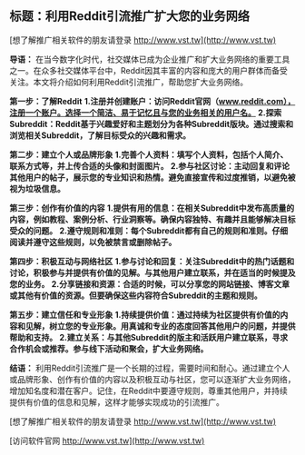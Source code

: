 ## **标题：利用Reddit引流推广扩大您的业务网络**

[想了解推广相关软件的朋友请登录 http://www.vst.tw](http://www.vst.tw)

**导语：**
在当今数字化时代，社交媒体已成为企业推广和扩大业务网络的重要工具之一。在众多社交媒体平台中，Reddit因其丰富的内容和庞大的用户群体而备受关注。本文将介绍如何利用Reddit引流推广，帮助您扩大业务网络。

**第一步：了解Reddit**
**1.注册并创建账户：访问Reddit官网（www.reddit.com），注册一个账户。选择一个简洁、易于记忆且与您的业务相关的用户名。**
**2.探索Subreddit：Reddit基于兴趣爱好和主题划分为各种Subreddit版块。通过搜索和浏览相关Subreddit，了解目标受众的兴趣和需求。**

**第二步：建立个人或品牌形象**
**1.完善个人资料：填写个人资料，包括个人简介、联系方式等，并上传合适的头像和封面图片。**
**2.参与社区讨论：主动回复和评论其他用户的帖子，展示您的专业知识和热情。避免直接宣传和过度推销，以避免被视为垃圾信息。**

**第三步：创作有价值的内容**
**1.提供有用的信息：在相关Subreddit中发布高质量的内容，例如教程、案例分析、行业洞察等。确保内容独特、有趣并且能够解决目标受众的问题。**
**2.遵守规则和准则：每个Subreddit都有自己的规则和准则。仔细阅读并遵守这些规则，以免被禁言或删除帖子。**

**第四步：积极互动与网络社区**
**1.参与讨论和回复：关注Subreddit中的热门话题和讨论，积极参与并提供有价值的见解。与其他用户建立联系，并在适当的时候提及您的业务。**
**2.分享链接和资源：合适的时候，可以分享您的网站链接、博客文章或其他有价值的资源。但要确保这些内容符合Subreddit的主题和规则。**

**第五步：建立信任和专业形象**
**1.持续提供价值：通过持续为社区提供有价值的内容和见解，树立您的专业形象。用真诚和专业的态度回答其他用户的问题，并提供帮助和支持。**
**2.建立关系：与其他Subreddit的版主和活跃用户建立联系，寻求合作机会或推荐。参与线下活动和聚会，扩大业务网络。**

**结语：**
利用Reddit引流推广是一个长期的过程，需要时间和耐心。通过建立个人或品牌形象、创作有价值的内容以及积极互动与社区，您可以逐渐扩大业务网络，增加知名度和潜在客户。记住，在Reddit中要遵守规则，尊重其他用户，并持续提供有价值的信息和见解，这样才能够实现成功的引流推广。

[想了解推广相关软件的朋友请登录 http://www.vst.tw](http://www.vst.tw)


[访问软件官网 http://www.vst.tw](http://www.vst.tw)

